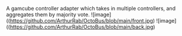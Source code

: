 A gamcube controller adapter which takes in multiple controllers, and aggregates them by majority vote.
![image]((https://github.com/ArthurRab/OctoBus/blob/main/front.jpg)
![image]((https://github.com/ArthurRab/OctoBus/blob/main/back.jpg)
